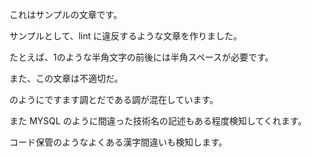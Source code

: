これはサンプルの文章です。

サンプルとして、lint に違反するような文章を作りました。

たとえば、1のような半角文字の前後には半角スペースが必要です。

また、この文章は不適切だ。

のようにですます調とだである調が混在しています。

また MYSQL のように間違った技術名の記述もある程度検知してくれます。

コード保管のようなよくある漢字間違いも検知します。
